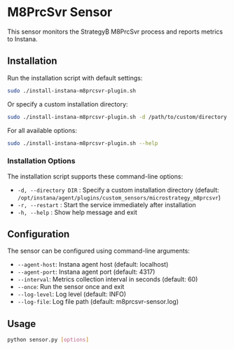 # M8PrcSvr Sensor

This sensor monitors the Strategy₿ M8PrcSvr process and reports metrics to Instana.

## Installation

Run the installation script with default settings:

```bash
sudo ./install-instana-m8prcsvr-plugin.sh
```

Or specify a custom installation directory:

```bash
sudo ./install-instana-m8prcsvr-plugin.sh -d /path/to/custom/directory
```

For all available options:

```bash
sudo ./install-instana-m8prcsvr-plugin.sh --help
```

### Installation Options

The installation script supports these command-line options:

- `-d, --directory DIR` : Specify a custom installation directory (default: `/opt/instana/agent/plugins/custom_sensors/microstrategy_m8prcsvr`)
- `-r, --restart` : Start the service immediately after installation
- `-h, --help` : Show help message and exit

## Configuration

The sensor can be configured using command-line arguments:

- `--agent-host`: Instana agent host (default: localhost)
- `--agent-port`: Instana agent port (default: 4317)
- `--interval`: Metrics collection interval in seconds (default: 60)
- `--once`: Run the sensor once and exit
- `--log-level`: Log level (default: INFO)
- `--log-file`: Log file path (default: m8prcsvr-sensor.log)

## Usage

```bash
python sensor.py [options]
```
